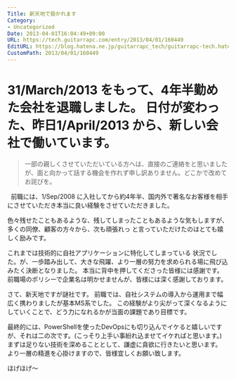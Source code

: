 ```yaml
---
Title: 新天地で扱かれます
Category:
- Uncategorized
Date: 2013-04-01T16:04:49+09:00
URL: https://tech.guitarrapc.com/entry/2013/04/01/160449
EditURL: https://blog.hatena.ne.jp/guitarrapc_tech/guitarrapc-tech.hatenablog.com/atom/entry/11696248318757675648
CustomPath: 2013/04/01/160449
---
```


31/March/2013 をもって、4年半勤めた会社を退職しました。 日付が変わった、昨日1/April/2013 から、新しい会社で働いています。
====

<blockquote>一部の親しくさせていただいている方へは、直接のご連絡をと思いましたが、面と向かって話する機会を作れず申し訳ありません。どこかで改めてお詫びを。</blockquote>
  前職には、1/Sep/2008 に入社してから約4年半、国内外で著名なお客様を相手にさせていただき本当に良い経験をさせていただきました。

色々残せたこともあるような、残してしまったこともあるような気もしますが、多くの同僚、顧客の方々から、次も頑張れっ と言っていただけたのはとても嬉しく励みです。

これまでは技術的に自社アプリケーションに特化してしまっている 状況でした。が、一歩踏み出して、大きな飛躍、より一層の努力を求められる場に飛び込みたく決断となりました。
本当に背中を押してくださった皆様には感謝です。 前職場のポリシーで企業名は明かせませんが、皆様には深く感謝しております。

さて、新天地ですが謎社です。
前職では、自社システムの導入から運用まで幅広く携わりましたが基本MS系でした。
この経験がより尖がって深くなるようにしていくことで、どう力になれるかが当面の課題であり目標です。

最終的には、PowerShellを使ったDevOpsにも切り込んでイケると嬉しいですが、それは二の次です。(こっそり上手い事紛れ込ませてイケればと思います。)
まずは足りない技術を深めることとして、謙虚に貪欲に行きたいと思います。 より一層の精進を心掛けますので、皆様宜しくお願い致します。

ほげほげ～
